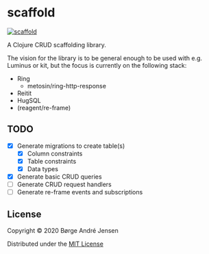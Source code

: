 # scaffold

[![scaffold](https://circleci.com/gh/imborge/scaffold.svg?style=svg)](https://circleci.com/gh/imborge/scaffold)

A Clojure CRUD scaffolding library.

The vision for the library is to be general enough to be used with e.g. Luminus or kit, 
but the focus is currently on the following stack:

- Ring
  - metosin/ring-http-response
- Reitit
- HugSQL
- (reagent/re-frame)

## TODO

- [x] Generate migrations to create table(s)
  - [x] Column constraints
  - [x] Table constraints
  - [x] Data types
- [x] Generate basic CRUD queries
- [ ] Generate CRUD request handlers
- [ ] Generate re-frame events and subscriptions

## License

Copyright © 2020 Børge André Jensen

Distributed under the [MIT License](http://opensource.org/licenses/MIT)
